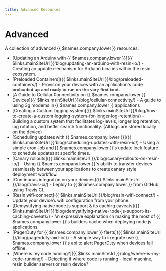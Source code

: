 ```yaml
---
title: Advanced Resources
---
```


# Advanced
A collection of advanced {{ $names.company.lower }} resources:

* [Updating an Arduino with {{ $names.company.lower }}]({{ $links.mainSiteUrl }}/blog/updating-an-arduino-with-resin-io/) - Creating an update mechanism for Arduino binaries within the resin ecosystem.
* [Preloaded Containers]({{ $links.mainSiteUrl }}/blog/preloaded-containers/) - Provision your devices with an application's code preloaded up and ready to run on the very first boot.
* [A Guide to Cellular Connectivity on {{ $names.company.lower }} Devices]({{ $links.mainSiteUrl }}/blog/cellular-connectivity/) - A guide to using 3g modems in {{ $names.company.lower }} applications
* [Creating a Custom logging system]({{ $links.mainSiteUrl }}/blog/how-to-create-a-custom-logging-system-for-longer-log-retention/) - Building a custom system that facilitates log-levels, longer log retention, log rotation, and better search functionality. (All logs are stored locally on the device)
* [Scheduling updates with {{ $names.company.lower }}]({{ $links.mainSiteUrl }}/blog/scheduling-updates-with-resin-io/) - Using a simple cron-job and {{ $names.company.lower }}'s update lock feature to schedule updates at specific times.
* [Canary rollouts]({{ $links.mainSiteUrl }}/blog/canary-rollouts-on-resin-io/) - Using {{ $names.company.lower }}'s ability to transfer devices seamlessly between your applications to create canary style deployment workflow.
* [Continuous integration on your devices]({{ $links.mainSiteUrl }}/blog/travis-ci/) - Deploy to {{ $names.company.lower }} from GitHub using Travis CI.
* [Resin wifi-connect]({{ $links.mainSiteUrl }}/blog/resin-wifi-connect/) - Update your device's wifi configuration from your phone.
* [Demystifying native node.js support & its caching caveats]({{ $links.mainSiteUrl }}/blog/demystifying-native-node-js-support-its-caching-caveats/) - An expressive explanation on making the most of {{ $names.company.lower }}'s builders cache when deploying node.js applications.
* [PagerDuty for {{ $names.company.lower }} fleets]({{ $links.mainSiteUrl }}/blog/pagerduty-and-iot/) - A simple way to integrate use {{ $names.company.lower }}'s api to alert PagerDuty when devices fall offline.
* [Where is my code running?]({{ $links.mainSiteUrl }}/blog/where-is-my-code-running/) - Detecting if where code is running - local machine, resin builder servers or resin device?
